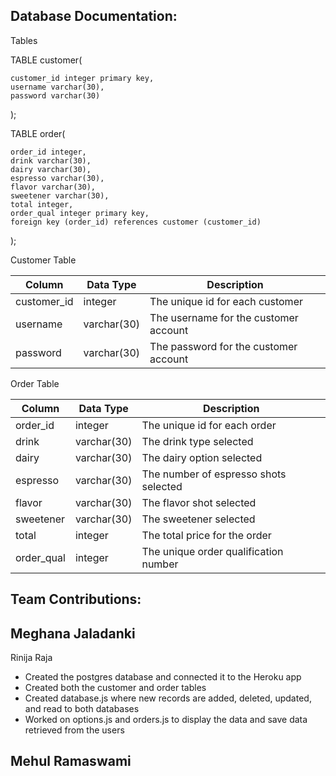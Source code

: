 ## Database Documentation:

Tables

TABLE customer(

	customer_id integer primary key,
	username varchar(30), 
	password varchar(30)
    
);

TABLE order(

	order_id integer,
	drink varchar(30),
	dairy varchar(30),
	espresso varchar(30), 
	flavor varchar(30),
	sweetener varchar(30),
	total integer,
	order_qual integer primary key,
	foreign key (order_id) references customer (customer_id)

);

Customer Table

| Column       | Data Type | Description              |
|--------------|-----------|--------------------------|
| customer_id  | integer    | The unique id for each customer  |
| username     | varchar(30)   | The username for the customer account |
| password     | varchar(30)   | The password for the customer account |

Order Table

| Column       | Data Type | Description              |
|--------------|-----------|--------------------------|
| order_id  | integer    | The unique id for each order |
| drink     | varchar(30)   | The drink type selected |
| dairy     | varchar(30)   | The dairy option selected  |
| espresso     | varchar(30)   | The number of espresso shots selected |
| flavor     | varchar(30)   | The flavor shot selected |
| sweetener     | varchar(30)   | The sweetener selected |
| total    | integer  | The total price for the order |
| order_qual    | integer  | The unique order qualification number|

## Team Contributions:

Meghana Jaladanki
- 

Rinija Raja
- Created the postgres database and connected it to the Heroku app
- Created both the customer and order tables
- Created database.js where new records are added, deleted, updated, and read to both databases
- Worked on options.js and orders.js to display the data and save data retrieved from the users

Mehul Ramaswami
- 
